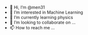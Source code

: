 - 👋 Hi, I’m @men31
- 👀 I’m interested in Machine Learning
- 🌱 I’m currently learning physics
- 💞️ I’m looking to collaborate on ...
- 📫 How to reach me ...

<!---
men31/men31 is a ✨ special ✨ repository because its `README.md` (this file) appears on your GitHub profile.
You can click the Preview link to take a look at your changes.
--->

